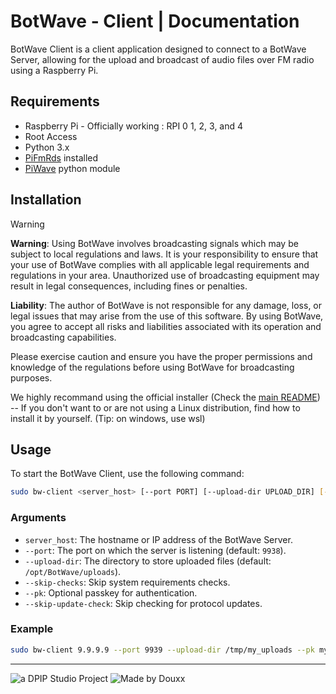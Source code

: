 # BotWave - Client | Documentation

BotWave Client is a client application designed to connect to a BotWave Server, allowing for the upload and broadcast of audio files over FM radio using a Raspberry Pi.

## Requirements
* Raspberry Pi - Officially working : RPI 0 1, 2, 3, and 4
* Root Access
* Python 3.x
* [PiFmRds](https://github.com/ChristopheJacquet/PiFmRds) installed
* [PiWave](https://github.com/douxxtech/piwave) python module

## Installation

> [!WARNING]
> **Warning**: Using BotWave involves broadcasting signals which may be subject to local regulations and laws. It is your responsibility to ensure that your use of BotWave complies with all applicable legal requirements and regulations in your area. Unauthorized use of broadcasting equipment may result in legal consequences, including fines or penalties.
>
> **Liability**: The author of BotWave is not responsible for any damage, loss, or legal issues that may arise from the use of this software. By using BotWave, you agree to accept all risks and liabilities associated with its operation and broadcasting capabilities.
>
> Please exercise caution and ensure you have the proper permissions and knowledge of the regulations before using BotWave for broadcasting purposes.


We highly recommand using the official installer (Check the [main README](/README.md)) -- If you don't want to or are not using a Linux distribution, find how to install it by yourself. (Tip: on windows, use wsl)

## Usage
To start the BotWave Client, use the following command:

```bash
sudo bw-client <server_host> [--port PORT] [--upload-dir UPLOAD_DIR] [--skip-checks] [--pk PASSKEY] [--skip-update-check]
```

### Arguments
* `server_host`: The hostname or IP address of the BotWave Server.
* `--port`: The port on which the server is listening (default: `9938`).
* `--upload-dir`: The directory to store uploaded files (default: `/opt/BotWave/uploads`).
* `--skip-checks`: Skip system requirements checks.
* `--pk`: Optional passkey for authentication.
* `--skip-update-check`: Skip checking for protocol updates.

### Example
```bash
sudo bw-client 9.9.9.9 --port 9939 --upload-dir /tmp/my_uploads --pk mypasskey
```

---

![a DPIP Studio Project](https://madeby.dpip.lol)
![Made by Douxx](https://madeby.douxx.tech)
